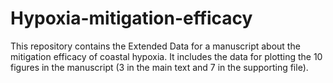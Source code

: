# Hypoxia-mitigation-efficacy
This repository contains the Extended Data for a manuscript about the mitigation efficacy of coastal hypoxia. It includes the data for plotting the 10 figures in the manuscript (3 in the main text and 7 in the supporting file).  
